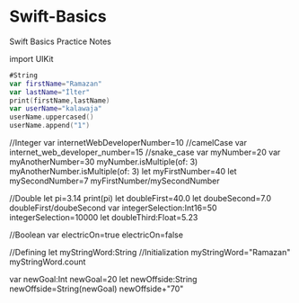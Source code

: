# Swift-Basics
Swift Basics Practice Notes

import UIKit

```swift
#String
var firstName="Ramazan"
var lastName="İlter"
print(firstName,lastName)
var userName="kalawaja"
userName.uppercased()
userName.append("1")
```


//Integer
var internetWebDeveloperNumber=10       //camelCase
var internet_web_developer_number=15    //snake_case
var myNumber=20
var myAnotherNumber=30
myNumber.isMultiple(of: 3)
myAnotherNumber.isMultiple(of: 3)
let myFirstNumber=40
let mySecondNumber=7
myFirstNumber/mySecondNumber

//Double
let pi=3.14
print(pi)
let doubleFirst=40.0
let doubeSecond=7.0
doubleFirst/doubeSecond
var integerSelection:Int16=50
integerSelection=10000
let doubleThird:Float=5.23

//Boolean
var electricOn=true
electricOn=false

//Defining
let myStringWord:String
//Initialization
myStringWord="Ramazan"
myStringWord.count


var newGoal:Int
newGoal=20
let newOffside:String
newOffside=String(newGoal)
newOffside+"70"

